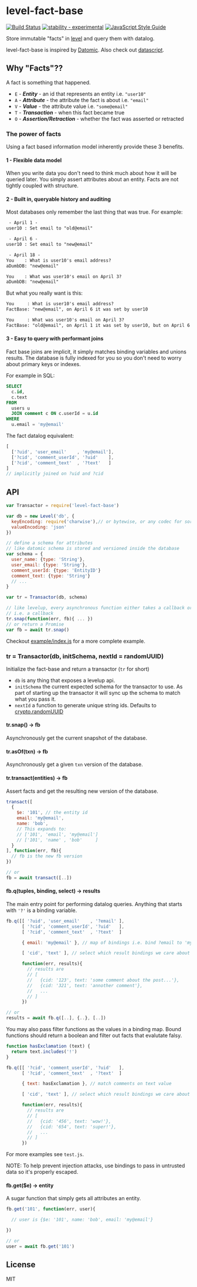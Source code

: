 # level-fact-base

[![Build Status](https://travis-ci.org/smallhelm/level-fact-base.svg?branch=master)](https://travis-ci.org/smallhelm/level-fact-base)
[![stability - experimental](https://img.shields.io/badge/stability-experimental-orange.svg)](https://nodejs.org/api/documentation.html#documentation_stability_index)
[![JavaScript Style Guide](https://img.shields.io/badge/code_style-standard-brightgreen.svg)](https://standardjs.com)

Store immutable "facts" in [level](https://github.com/Level/level) and query them with datalog.

level-fact-base is inspired by [Datomic](http://www.datomic.com/). Also check out [datascript](https://github.com/tonsky/datascript).

## Why "Facts"??

A fact is something that happened.

 * `E` - ***Entity*** - an id that represents an entity i.e. `"user10"`
 * `A` - ***Attribute*** - the attribute the fact is about i.e. `"email"`
 * `V` - ***Value*** - the attribute value i.e. `"some@email"`
 * `T` - ***Transaction*** - when this fact became true
 * `O` - ***Assertion/Retraction*** - whether the fact was asserted or retracted

### The power of facts
Using a fact based information model inherently provide these 3 benefits.

#### 1 - Flexible data model

When you write data you don't need to think much about how it will be queried later. You simply assert attributes about an entity. Facts are not tightly coupled with structure.

#### 2 - Built in, queryable history and auditing
Most databases only remember the last thing that was true. For example:

```txt
 - April 1 -
user10 : Set email to "old@email"

 - April 6 -
user10 : Set email to "new@email"

 - April 18 -
You    : What is user10's email address?
aDumbDB: "new@email"

You    : What was user10's email on April 3?
aDumbDB: "new@email"
```

But what you really want is this:

```txt
You     : What is user10's email address?
FactBase: "new@email", on April 6 it was set by user10

You     : What was user10's email on April 3?
FactBase: "old@email", on April 1 it was set by user10, but on April 6 it was changed to "new@email" by user10
```

#### 3 - Easy to query with performant joins

Fact base joins are implicit, it simply matches binding variables and unions results. The database is fully indexed for you so you don't need to worry about primary keys or indexes.

For example in SQL:
```sql
SELECT
  c.id,
  c.text
FROM
  users u
  JOIN comment c ON c.userId = u.id
WHERE
  u.email = 'my@email'
```

The fact datalog equivalent:

```js
[
  ['?uid', 'user_email'    , 'my@email'],
  ['?cid', 'comment_userId', '?uid'    ],
  ['?cid', 'comment_text'  , '?text'   ]
]
// implicitly joined on ?uid and ?cid

```


## API

```js
var Transactor = require('level-fact-base')

var db = new Level('db', {
  keyEncoding: require('charwise'),// or bytewise, or any codec for sorted arrays of flat json values
  valueEncoding: 'json'
})

// define a schema for attributes
// like datomic schema is stored and versioned inside the database
var schema = {
  user_name: {type: 'String'},
  user_email: {type: 'String'},
  comment_userId: {type: 'EntityID'}
  comment_text: {type: 'String'}
  // ...
}

var tr = Transactor(db, schema)

// like levelup, every asynchronous function either takes a callback or returns a promise
// i.e. a callback
tr.snap(function(err, fb){ ... })
// or return a Promise
var fb = await tr.snap()
```

Checkout [example/index.js](https://github.com/smallhelm/level-fact-base/blob/master/example/index.js) for a more complete example.

### tr = Transactor(db, initSchema, nextId = randomUUID)

Initialize the fact-base and return a transactor (`tr` for short)

 * `db` is any thing that exposes a levelup api.
 * `initSchema` the current expected schema for the transactor to use. As part of starting up the transactor it will sync up the schema to match what you pass it.
 * `nextId` a function to generate unique string ids. Defaults to [crypto.randomUUID](https://nodejs.org/docs/latest-v20.x/api/crypto.html#cryptorandomuuidoptions)

#### tr.snap() -> fb

Asynchronously get the current snapshot of the database.

#### tr.asOf(txn) -> fb

Asynchronously get a given `txn` version of the database.

#### tr.transact(entities) -> fb

Assert facts and get the resulting new version of the database.

```js
transact([
  {
    $e: '101', // the entity id
    email: 'my@email',
    name: 'bob',
    // This expands to:
    // ['101', 'email', 'my@email']
    // ['101', 'name' , 'bob'     ]
  }
], function(err, fb){
  // fb is the new fb version
})

// or
fb = await transact([..])
```

#### fb.q(tuples, binding, select) -> results

The main entry point for performing datalog queries. Anything that starts with `'?'` is a binding variable.

```js
fb.q([[ '?uid', 'user_email'    , '?email' ],
      [ '?cid', 'comment_userId', '?uid'   ],
      [ '?cid', 'comment_text'  , '?text'  ]

      { email: 'my@email' }, // map of bindings i.e. bind ?email to 'my@email'

      [ 'cid', 'text' ], // select which result bindings we care about

      function(err, results){
        // results are
        // [
        //   {cid: '123', text: 'some comment about the post...'},
        //   {cid: '321', text: 'annother comment'},
        //   ...
        // ]
      })

// or
results = await fb.q([..], {..}, [..])
```


You may also pass filter functions as the values in a binding map. Bound functions should return a boolean and filter out facts that evalutate falsy. 


```js
function hasExclamation (text) {
  return text.includes('!')
}

fb.q([[ '?cid', 'comment_userId', '?uid'   ],
      [ '?cid', 'comment_text'  , '?text'  ]

      { text: hasExclamation }, // match comments on text value

      [ 'cid', 'text' ], // select which result bindings we care about

      function(err, results){
        // results are
        // [
        //   {cid: '456', text: 'wow!'},
        //   {cid: '654', text: 'super!'},
        //   ...
        // ]
      })
```

For more examples see `test.js`.


NOTE: To help prevent injection attacks, use bindings to pass in untrusted data so it's properly escaped.


#### fb.get($e) -> entity
A sugar function that simply gets all attributes an entity.

```js
fb.get('101', function(err, user){

  // user is {$e: '101', name: 'bob', email: 'my@email'}

})

// or
user = await fb.get('101')
```

## License
MIT
